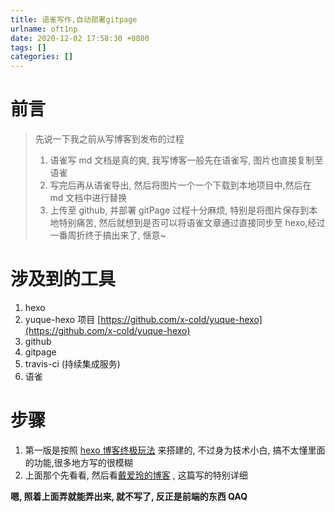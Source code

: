 ```yaml
---
title: 语雀写作,自动部署gitpage
urlname: oft1np
date: 2020-12-02 17:58:30 +0800
tags: []
categories: []
---
```


# 前言

> 先说一下我之前从写博客到发布的过程
>
> 1. 语雀写 md 文档是真的爽, 我写博客一般先在语雀写, 图片也直接复制至语雀
> 2. 写完后再从语雀导出, 然后将图片一个一个下载到本地项目中,然后在 md 文档中进行替换
> 3. 上传至 github, 并部署 gitPage
>    过程十分麻烦, 特别是将图片保存到本地特别痛苦, 然后就想到是否可以将语雀文章通过直接同步至 hexo,经过一番周折终于搞出来了, 惬意~

<!--more-->

# 涉及到的工具

1. hexo
1. yuque-hexo 项目 [https://github.com/x-cold/yuque-hexo](https://github.com/x-cold/yuque-hexo)
1. github
1. gitpage
1. travis-ci (持续集成服务)
1. 语雀

# 步骤

1. 第一版是按照 [hexo 博客终极玩法](https://www.yuque.com/u46795/blog/dlloc7#b740fe7a) 来搭建的, 不过身为技术小白, 搞不太懂里面的功能,很多地方写的很模糊
1. 上面那个先看看, 然后看[戴爱玲的博客](http://www.daiailing.cn/2020/02/22/yuque/%E4%B8%89%E3%80%81%E8%AF%AD%E9%9B%80%E5%86%99%E4%BD%9C%EF%BC%8C%E8%87%AA%E5%8A%A8%E9%83%A8%E7%BD%B2%E6%9C%8D%E5%8A%A1%E5%99%A8/) , 这篇写的特别详细

**嗯, 照着上面弄就能弄出来, 就不写了, 反正是前端的东西 QAQ**
